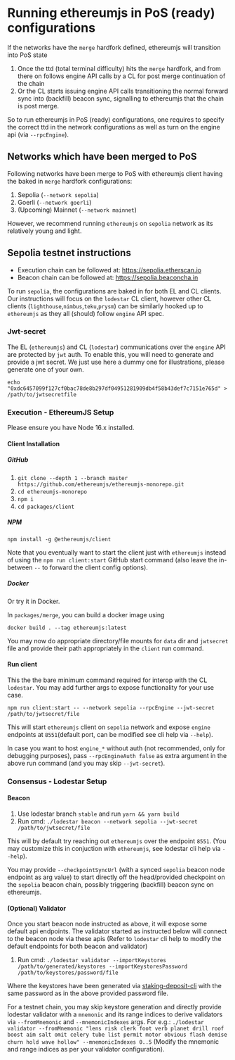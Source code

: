 # Running ethereumjs in PoS (ready) configurations

If the networks have the `merge` hardfork defined, ethereumjs will transition into PoS state

1. Once the ttd (total terminal difficulty) hits the `merge` hardfork, and from there on follows engine API calls by a CL for post merge continuation of the chain
2. Or the CL starts issuing engine API calls transitioning the normal forward sync into (backfill) beacon sync, signalling to ethereumjs that the chain is post merge.

So to run ethereumjs in PoS (ready) configurations, one requires to specify the correct ttd in the network configurations as well as turn on the engine api (via `--rpcEngine`).

## Networks which have been merged to PoS

Following networks have been merge to PoS with ethereumjs client having the baked in `merge` hardfork configurations:

1. Sepolia (`--network sepolia`)
2. Goerli (`--network goerli`)
3. (Upcoming) Mainnet (`--network mainnet`)

However, we recommend running `ethereumjs` on `sepolia` network as its relatively young and light.

## Sepolia testnet instructions

- Execution chain can be followed at: https://sepolia.etherscan.io
- Beacon chain can be followed at: https://sepolia.beaconcha.in

To run `sepolia`, the configurations are baked in for both EL and CL clients. Our instructions will focus on the `lodestar` CL client, however other CL clients (`lighthouse`,`nimbus`,`teku`,`prysm`) can be similarly hooked up to `ethereumjs` as they all (should) follow `engine` API spec.

### Jwt-secret

The EL (`ethereumjs`) and CL (`lodestar`) communications over the `engine` API are protected by `jwt` auth. To enable this, you will need to generate and provide a jwt secret. We just use here a dummy one for illustrations, please generate one of your own.

```shell
echo "0xdc6457099f127cf0bac78de8b297df04951281909db4f58b43def7c7151e765d" > /path/to/jwtsecretfile
```

### Execution - EthereumJS Setup

Please ensure you have Node 16.x installed.

#### Client Installation

##### GitHub

1. `git clone --depth 1 --branch master https://github.com/ethereumjs/ethereumjs-monorepo.git`
2. `cd ethereumjs-monorepo`
3. `npm i`
4. `cd packages/client`

##### NPM

```shell
npm install -g @ethereumjs/client
```

Note that you eventually want to start the client just with `ethereumjs` instead of using the `npm run client:start` GitHub start command (also leave the in-between `--` to forward the client config options).

##### Docker

Or try it in Docker.

In `packages/merge`, you can build a docker image using

```shell
docker build . --tag ethereumjs:latest
```

You may now do appropriate directory/file mounts for `data` dir and `jwtsecret` file and provide their path appropriately in the `client` run command.

#### Run client

This the the bare minimum command required for interop with the CL `lodestar`. You may add further args to expose functionality for your use case.

```shell
npm run client:start -- --network sepolia --rpcEngine --jwt-secret /path/to/jwtsecret/file
```

This will start `ethereumjs` client on `sepolia` network and expose `engine` endpoints at `8551`(default port, can be modified see cli help via `--help`).

In case you want to host `engine_*` without auth (not recommended, only for debugging purposes), pass `--rpcEngineAuth false` as extra argument in the above run command (and you may skip `--jwt-secret`).

### Consensus - Lodestar Setup

#### Beacon

1. Use lodestar branch `stable` and run `yarn && yarn build`
2. Run cmd: `./lodestar beacon --network sepolia --jwt-secret /path/to/jwtsecret/file`

This will by default try reaching out `ethereumjs` over the endpoint `8551`. (You may customize this in conjuction with `ethereumjs`, see lodestar cli help via `--help`).

You may provide `--checkpointSyncUrl` (with a synced `sepolia` beacon node endpoint as arg value) to start directly off the head/provided checkpoint on the `sepolia` beacon chain, possibly triggering (backfill) beacon sync on ethereumjs.

#### (Optional) Validator

Once you start beacon node instructed as above, it will expose some default api endpoints. The validator started as instructed below will connect to the beacon node via these apis (Refer to `lodestar` cli help to modify the default endpoints for both beacon and validator)

1. Run cmd: `./lodestar validator --importKeystores /path/to/generated/keystores --importKeystoresPassword /path/to/keystores/password/file`

Where the keystores have been generated via [staking-deposit-cli](https://github.com/ethereum/staking-deposit-cli) with the same password as in the above provided password file.

For a testnet chain, you may skip keystore generation and directly provide lodestar validator with a `mnemonic` and its range indices to derive validators via `--fromMnemonic` and `--mnemonicIndexes` args. For e.g.:
`./lodestar validator --fromMnemonic "lens risk clerk foot verb planet drill roof boost aim salt omit celery tube list permit motor obvious flash demise churn hold wave hollow" --mnemonicIndexes 0..5`
(Modify the mnemonic and range indices as per your validator configuration).
